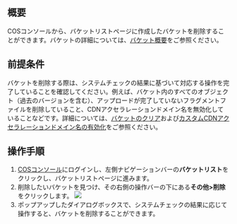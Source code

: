 ## 概要

COSコンソールから、バケットリストページに作成したバケットを削除することができます。バケットの詳細については、[バケット概要](https://intl.cloud.tencent.com/document/product/436/13312)をご参照ください。

##  前提条件

バケットを削除する際は、システムチェックの結果に基づいて対応する操作を完了していることを確認してください。例えば、バケット内のすべてのオブジェクト（過去のバージョンを含む）、アップロードが完了していないフラグメントファイルを削除していること、CDNアクセラレーションドメイン名を無効化していることなどです。詳細については、[バケットのクリア](https://intl.cloud.tencent.com/document/product/436/30926)および[カスタムCDNアクセラレーションドメイン名の有効化](https://intl.cloud.tencent.com/document/product/436/31505)をご参照ください。

## 操作手順

1. [COSコンソール](https://console.cloud.tencent.com/cos5)にログインし、左側ナビゲーションバーの**バケットリスト**をクリックし、バケットリストページに進みます。
2. 削除したいバケットを見つけ、その右側の操作バーの下にある**その他>削除**をクリックします。
![](https://main.qcloudimg.com/raw/1baeba77031a31a1a242c237da68e376.png)
3. ポップアップしたダイアログボックスで、システムチェックの結果に応じて操作すると、バケットを削除することができます。


